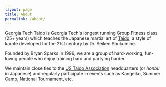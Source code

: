```yaml
---
layout: page
title: About
permalink: /about/
---
```


Georgia Tech Taido is Georgia Tech's longest running Group Fitness class (25+ years) which teaches the Japanese martial art of [Taido](https://en.wikipedia.org/wiki/Taid%C5%8D), a style of karate developed for the 21st century by Dr. Seiken Shukumine.

Founded by Bryan Sparks in 1996, we are a group of hard-working, fun-loving people who enjoy training hard and partying harder.

We maintain close ties to the [US Taido Association](https://www.taidokarate.com/) headquarters (or *honbu* in Japanese) and regularly participate in events such as Kangeiko, Summer Camp, National Tournament, etc.
